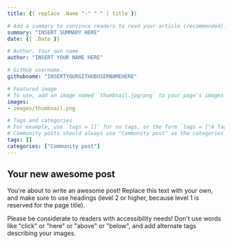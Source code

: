 ```yaml
---
title: {{ replace .Name "-" " " | title }}

# Add a summary to convince readers to read your article (recommended). It will display on the homepage.
summary: "INSERT SUMMARY HERE"
date: {{ .Date }}

# Author. Your own name
author: "INSERT YOUR NAME HERE"

# GitHub username.
githubname: "INSERTYOURGITHUBUSERNAMEHERE"

# Featured image
# To use, add an image named `thumbnail.jpg/png` to your page's images folder. Make sure to replace the placeholder image
images:
- images/thumbnail.png

# Tags and categories
# For example, use `tags = []` for no tags, or the form `tags = ["A Tag", "Another Tag"]` for one or more tags.
# Community posts should always use "Community post" as the categories
tags: []
categories: ["Community post"]
---
```


## Your new awesome post

You're about to write an awesome post! Replace this text with your own, and make sure to use headings (level 2 or higher, because level 1 is reserved for the page title).

Please be considerate to readers with accessibility needs! Don't use words like "click" or "here" or "above" or "below", and add alternate tags describing your images.
